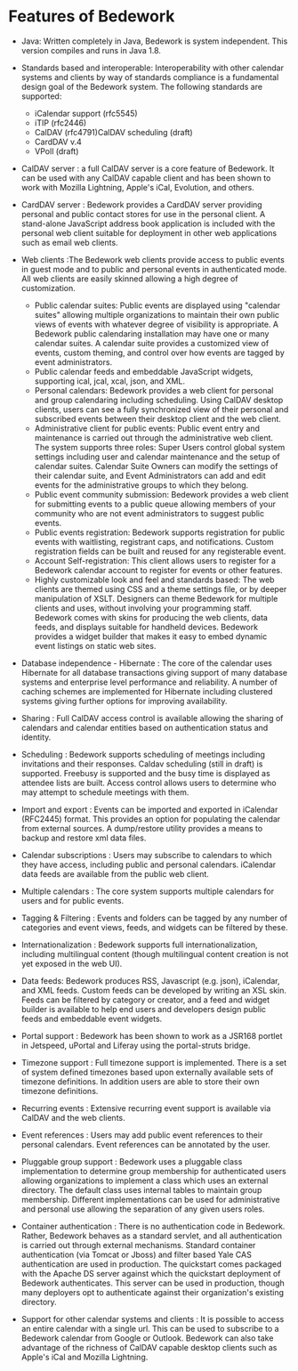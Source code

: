 # Features of Bedework
  * Java: Written completely in Java, Bedework is system independent.  This version compiles and runs in Java 1.8.

  * Standards based and interoperable: Interoperability with other calendar systems and clients by way of standards compliance is a fundamental design goal of the Bedework system. The following standards are supported:
    * iCalendar support (rfc5545)
    * iTIP (rfc2446)
    * CalDAV (rfc4791)CalDAV scheduling (draft)
    * CardDAV v.4
    * VPoll (draft)

  * CalDAV server : a full CalDAV server is a core feature of Bedework. It can be used with any CalDAV capable client and has been shown to work with Mozilla Lightning, Apple's iCal, Evolution, and others.

  * CardDAV server : Bedework provides a CardDAV server providing personal and public contact stores for use in the personal client. A stand-alone JavaScript address book application is included with the personal web client suitable for deployment in other web applications such as email web clients.

  * Web clients :The Bedework web clients provide access to public events in guest mode and to public and personal events in authenticated mode. All web clients are easily skinned allowing a high degree of customization.
    * Public calendar suites: Public events are displayed using "calendar suites" allowing multiple organizations to maintain their own public views of events with whatever degree of visibility is appropriate.  A Bedework public calendaring installation may have one or many calendar suites.   A calendar suite provides a customized view of events, custom theming, and control over how events are tagged by event administrators.
    * Public calendar feeds and embeddable JavaScript widgets, supporting ical, jcal, xcal, json, and XML.
    * Personal calendars: Bedework provides a web client for personal and group calendaring including scheduling.  Using CalDAV desktop clients, users can see a fully synchronized view of their personal and subscribed events between their desktop client and the web client.
    * Administrative client for public events: Public event entry and maintenance is carried out through the administrative web client.  The system supports three roles: Super Users control global system settings including user and calendar maintenance and the setup of  calendar suites.  Calendar Suite Owners can modify the settings of their calendar suite, and Event Administrators can add and edit events for the administrative groups to which they belong.
    * Public event community submission: Bedework provides a web client for submitting events to a public queue allowing members of your community who are not event administrators to suggest public events.
    * Public events registration: Bedework supports registration for public events with waitlisting, registrant caps, and notifications.  Custom registration fields can be built and reused for any registerable event.
    * Account Self-registration: This client allows users to register for a Bedework calendar account to register for events or other features.
    * Highly customizable look and feel and standards based: The web clients are themed using CSS and a theme settings file, or by deeper manipulation of XSLT. Designers can theme Bedework for multiple clients and uses, without involving your programming staff. Bedework comes with skins for producing the web clients, data feeds, and displays suitable for handheld devices. Bedework provides a widget builder that makes it easy to embed dynamic event listings on static web sites.

  * Database independence - Hibernate : The core of the calendar uses Hibernate for all database transactions giving support of many database systems and enterprise level performance and reliability. A number of caching schemes are implemented for Hibernate including clustered systems giving further options for improving availability.

  * Sharing : Full CalDAV access control is available allowing the sharing of calendars and calendar entities based on authentication status and identity.

  * Scheduling :  Bedework supports scheduling of meetings including invitations and their responses. Caldav scheduling (still in draft) is supported. Freebusy is supported and the busy time is displayed as attendee lists are built.  Access control allows users to determine who may attempt to schedule meetings with them.

  * Import and export : Events can be imported and exported in iCalendar (RFC2445) format. This provides an option for populating the calendar from external sources.  A dump/restore utility provides a means to backup and restore xml data files.

  * Calendar subscriptions : Users may subscribe to calendars to which they have access, including public and personal calendars. iCalendar data feeds are available from the public web client.

  * Multiple calendars : The core system supports multiple calendars for users and for public events.

  * Tagging & Filtering :  Events and folders can be tagged by any number of categories and event views, feeds, and widgets can be filtered by these.

  * Internationalization : Bedework supports full internationalization, including multilingual content (though multilingual content creation is not yet exposed in the web UI).

  * Data feeds: Bedework produces RSS, Javascript (e.g. json), iCalendar, and XML feeds.  Custom feeds can be developed by writing an XSL skin. Feeds can be filtered by category or creator, and a feed and widget builder is available to help end users and developers design public feeds and embeddable event widgets.

  * Portal support : Bedework has been shown to work as a JSR168 portlet in Jetspeed, uPortal and Liferay using the portal-struts bridge.

  * Timezone support : Full timezone support is implemented. There is a set of system defined timezones based upon externally available sets of timezone definitions. In addition users are able to store their own timezone definitions.

  * Recurring events : Extensive recurring event support is available via CalDAV and the web clients.

  * Event references : Users may add public event references to their personal calendars. Event references can be annotated by the user.

  * Pluggable group support : Bedework uses a pluggable class implementation to determine group membership for authenticated users allowing organizations to implement a class which uses an external directory. The default class uses internal tables to maintain group membership. Different implementations can be used for administrative and personal use allowing the separation of any given users roles.

  * Container authentication :  There is no authentication code in Bedework.  Rather, Bedework behaves as a standard servlet, and all authentication is carried out through external mechanisms. Standard container authentication (via Tomcat or Jboss) and filter based Yale CAS authentication are used in production.  The quickstart comes packaged with the Apache DS server against which the quickstart deployment of Bedework authenticates.  This server can be used in production, though many deployers opt to authenticate against their organization's existing directory.

  * Support for other calendar systems and clients : It is possible to access an entire calendar with a single url. This can be used to subscribe to a Bedework calendar from Google or Outlook. Bedework can also take advantage of the richness of CalDAV capable desktop clients such as Apple's iCal and Mozilla Lightning.
  